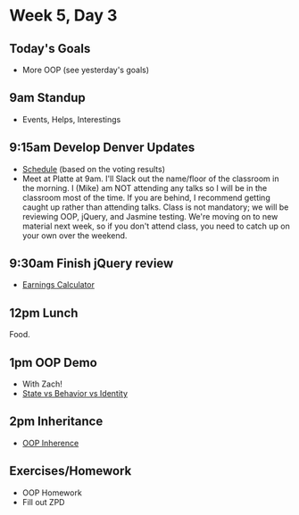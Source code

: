 # Week 5, Day 3

## Today's Goals

- More OOP (see yesterday's goals)

## 9am Standup

- Events, Helps, Interestings

## 9:15am Develop Denver Updates

- [Schedule](https://docs.google.com/a/galvanize.com/spreadsheets/d/1pCgT8TxKH-265IPpWVXhAA1blT4yL3-QQ0dbpq9f3us/edit?usp=sharing) (based on the voting results)
- Meet at Platte at 9am. I'll Slack out the name/floor of the classroom in the morning. I (Mike) am NOT attending any talks so I will be in the classroom most of the time. If you are behind, I recommend getting caught up rather than attending talks. Class is not mandatory; we will be reviewing OOP, jQuery, and Jasmine testing. We're moving on to new material next week, so if you don't attend class, you need to catch up on your own over the weekend.

## 9:30am Finish jQuery review

- [Earnings Calculator](https://github.com/gSchool/g11-course-curriculum/tree/master/week05/05_exercises/js-earnings-calculator)

## 12pm Lunch

Food.

## 1pm OOP Demo

- With Zach!
- [State vs Behavior vs Identity](https://github.com/gSchool/g11-course-curriculum/blob/master/week05/05_lectures/state-behavior-identity.md)

## 2pm Inheritance

- [OOP Inherence](https://github.com/gSchool/g11-course-curriculum/tree/master/week05/05_lectures/js-oop-intro#inheritance)

## Exercises/Homework

- OOP Homework
- Fill out ZPD
